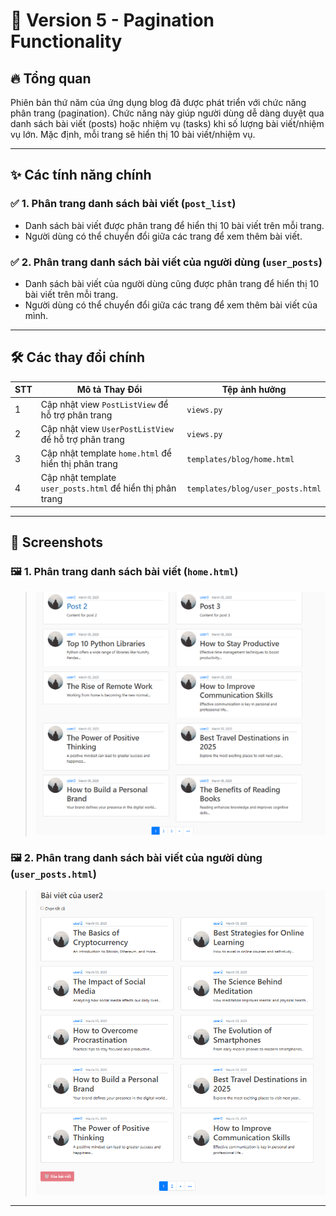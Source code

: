 # 📌 Version 5 - Pagination Functionality

## 🔥 Tổng quan
Phiên bản thứ năm của ứng dụng blog đã được phát triển với chức năng phân trang (pagination). Chức năng này giúp người dùng dễ dàng duyệt qua danh sách bài viết (posts) hoặc nhiệm vụ (tasks) khi số lượng bài viết/nhiệm vụ lớn. Mặc định, mỗi trang sẽ hiển thị 10 bài viết/nhiệm vụ.

---

## ✨ Các tính năng chính

### ✅ 1. Phân trang danh sách bài viết (`post_list`)
- Danh sách bài viết được phân trang để hiển thị 10 bài viết trên mỗi trang.
- Người dùng có thể chuyển đổi giữa các trang để xem thêm bài viết.

### ✅ 2. Phân trang danh sách bài viết của người dùng (`user_posts`)
- Danh sách bài viết của người dùng cũng được phân trang để hiển thị 10 bài viết trên mỗi trang.
- Người dùng có thể chuyển đổi giữa các trang để xem thêm bài viết của mình.

---

## 🛠️ Các thay đổi chính
| STT | Mô tả Thay Đổi | Tệp ảnh hưởng |
|----|----------------|--------------|
| 1 | Cập nhật view `PostListView` để hỗ trợ phân trang | `views.py` |
| 2 | Cập nhật view `UserPostListView` để hỗ trợ phân trang | `views.py` |
| 3 | Cập nhật template `home.html` để hiển thị phân trang | `templates/blog/home.html` |
| 4 | Cập nhật template `user_posts.html` để hiển thị phân trang | `templates/blog/user_posts.html` |

---

## 📸 Screenshots

### 🖼️ 1. Phân trang danh sách bài viết (`home.html`)
> ![alt text](Screenshot_v5_1.png)

### 🖼️ 2. Phân trang danh sách bài viết của người dùng (`user_posts.html`)
> ![alt text](Screenshot_v5_2.png)

---